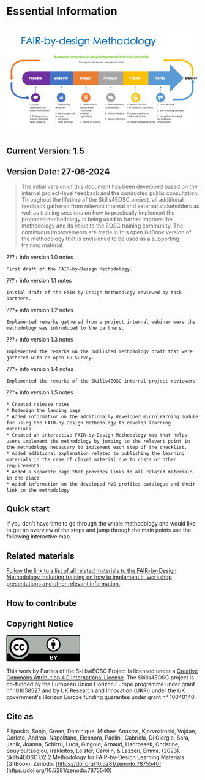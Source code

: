 # Essential Information

![FAIR-by-Design Methodology](./attachments/methodology.png)

## Current Version: 1.5

## Version Date: 27-06-2024

> The initial version of this document has been developed based on the internal project-level feedback and the conducted public consultation.  Throughout the lifetime of the Skills4EOSC project, all additional feedback gathered from relevant internal and external stakeholders as well as training sessions on how to practically implement the proposed methodology is being used to further improve the methodology and its value to the EOSC training community. The continuous improvements are made in this open GitBook version of the methodology that is envisioned to be used as a supporting training material.

???+ info version 1.0 notes

    First draft of the FAIR-by-Design Methodology.

???+ info version 1.1 notes

    Initial draft of the FAIR-by-Design Methodology reviewed by task partners.

???+ info version 1.2 notes

    Implemented remarks gathered from a project internal webinar were the methodology was introduced to the partners.

???+ info version 1.3 notes

    Implemented the remarks on the published methodology draft that were gathered with an open EU Survey. 

???+ info version 1.4 notes

    Implemented the remarks of the Skills4EOSC internal project reviewers

???+ info version 1.5 notes

    * Created release notes
    * Redesign the landing page
    * Added information on the additionally developed microlearning module for using the FAIR-by-Design Methodology to develop learning materials. 
    * Created an interactive FAIR-by-Design Methodology map that helps users implement the methodology by jumping to the relevant point in the methodology necessary to implement each step of the checklist.
    * Added additional explanation related to publishing the learning materials in the case of closed material due to costs or other requirements.
    * Added a separate page that provides links to all related materials in one place
    * Added information on the developed MVS profiles catalogue and their link to the methodology

## Quick start

If you don't have time to go through the whole methodology and would like to get an overview of the steps and jump through the main points use the following interactive map.

## Related materials

[Follow the link to a list of all related materials to the FAIR-by-Design Methodology including training on how to implement it, workshop presentations and other relevant information.](./related_materials.md) 

## How to contribute



## Copyright Notice

![CC-BY 4.0 license logo](./attachments/CC-BY_large.png)

This work by Parties of the Skills4EOSC Project is licensed under a [Creative Commons Attribution 4.0 International License](http://creativecommons.org/licenses/by/4.0/). The Skills4EOSC project is co-funded by the European Union Horizon Europe programme under grant n° 101058527 and by UK Research and Innovation (UKRI) under the UK government's Horizon Europe funding guarantee under grant n° 10040140.


## Cite as
Filiposka, Sonja, Green, Dominique, Mishev, Anastas, Kjorveziroski, Vojdan, Corleto, Andrea, Napolitano, Eleonora, Paolini, Gabriela, Di Giorgio, Sara, Janik, Joanna, Schirru, Luca, Gingold, Arnaud, Hadrossek, Christine, Souyioultzoglou, Irakleitos, Leister, Carolin, & Lazzeri, Emma. (2023). Skills4EOSC D2.2 Methodology for FAIR-by-Design Learning Materials (GitBook). Zenodo. [https://doi.org/10.5281/zenodo.7875540](https://doi.org/10.5281/zenodo.7875540)